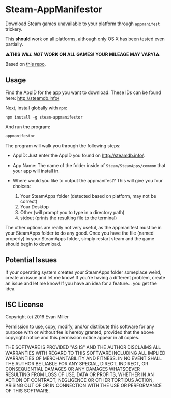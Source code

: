 # Steam-AppManifestor

Download Steam games unavailable to your platform through `appmanifest` trickery.

This **should** work on all platforms, although only OS X has been tested even partially.

:warning:**THIS _WILL NOT_ WORK ON ALL GAMES! YOUR MILEAGE MAY VARY!**:warning:

Based on [this repo](https://github.com/dotfloat/steam-appmanifest).

## Usage

Find the AppID for the app you want to download.
These IDs can be found here: http://steamdb.info/

Next, install globally with `npm`:

```
npm install -g steam-appmanifestor
```

And run the program:

```
appmanifestor
```

The program will walk you through the following steps:

- AppID: Just enter the AppID you found on http://steamdb.info/.

- App Name: The name of the folder inside of `Steam/SteamApps/common` that your app will install in.

- Where would you like to output the appmanifest?
This will give you four choices:
  1. Your SteamApps folder (detected based on platform, may not be correct)
  2. Your Desktop
  3. Other (will prompt you to type in a directory path)
  4. stdout (prints the resulting file to the terminal)

The other options are really not very useful, as the appmanifest must be in your
SteamApps folder to do any good. Once you have the file (named properly) in your
SteamApps folder, simply restart steam and the game should begin to download.

## Potential Issues

If your operating system creates your SteamApps folder someplace weird,
create an issue and let me know! If you're having a different problem,
create an issue and let me know! If you have an idea for a feature...
you get the idea.

## ISC License

Copyright (c) 2016 Evan Miller

Permission to use, copy, modify, and/or distribute this software for any purpose with or without fee is hereby granted, provided that the above copyright notice and this permission notice appear in all copies.

THE SOFTWARE IS PROVIDED "AS IS" AND THE AUTHOR DISCLAIMS ALL WARRANTIES WITH REGARD TO THIS SOFTWARE INCLUDING ALL IMPLIED WARRANTIES OF MERCHANTABILITY AND FITNESS. IN NO EVENT SHALL THE AUTHOR BE LIABLE FOR ANY SPECIAL, DIRECT, INDIRECT, OR CONSEQUENTIAL DAMAGES OR ANY DAMAGES WHATSOEVER RESULTING FROM LOSS OF USE, DATA OR PROFITS, WHETHER IN AN ACTION OF CONTRACT, NEGLIGENCE OR OTHER TORTIOUS ACTION, ARISING OUT OF OR IN CONNECTION WITH THE USE OR PERFORMANCE OF THIS SOFTWARE.
